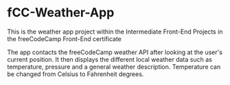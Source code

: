 # fCC-Weather-App
This is the weather app project within the Intermediate Front-End Projects in the freeCodeCamp Front-End certificate

The app contacts the freeCodeCamp weather API after looking at the user's current position. It then displays the different local weather data such as temperature, pressure and a general weather description. Temperature can be changed from Celsius to Fahrenheit degrees.
